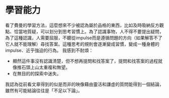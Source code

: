 # 學習能力
看了費曼的學習方法，這麼想來不少被認為屬於品格的東西，比如及時吸納反方觀點、恰當地質疑，可以划分到思考習慣上。為了認識事物，人不得不要提出疑問，為了這種認識，人需要屈服，不聽從impulse而是遵循問題的方向（如果解答不了它人就不能理解）尋找答案。這種思考的規則會逐漸變成習慣，變成一種身體的impulse、近乎強迫的行為。
我感到不耐煩：
- 顯然這件事沒有認識清楚，但不想再提問和找答案了，提問和找答案的過程就像推石頭上山太重複和無望。
- 在無目的的探索中迷失。

我認為從前看文章得到的似是而非的映像藉由靈活和謙虛的質問能得到一個結論，雖然有可能結論往往是「不足以下論」。

